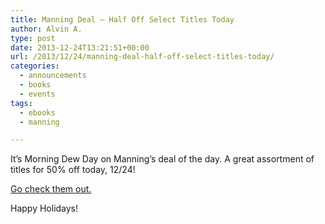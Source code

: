 ```yaml
---
title: Manning Deal – Half Off Select Titles Today
author: Alvin A.
type: post
date: 2013-12-24T13:21:51+00:00
url: /2013/12/24/manning-deal-half-off-select-titles-today/
categories:
  - announcements
  - books
  - events
tags:
  - ebooks
  - manning

---
```

It&#8217;s Morning Dew Day on Manning&#8217;s deal of the day. A great assortment of titles for 50% off today, 12/24!

[Go check them out.][1]

Happy Holidays!

 [1]: http://myemail.constantcontact.com/Dec-24--Morning-Dew-Day--Half-off-selected-books.html?soid=1101335703814&aid=sS9cc333vmQ